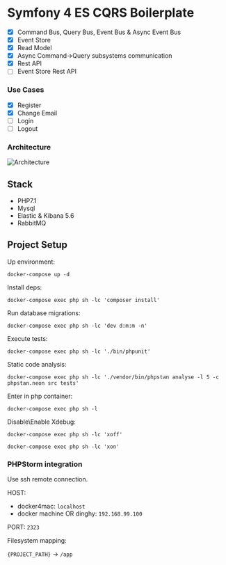 # Symfony 4 ES CQRS Boilerplate

- [x] Command Bus, Query Bus, Event Bus & Async Event Bus
- [x] Event Store
- [x] Read Model
- [x] Async Command->Query subsystems communication
- [x] Rest API
- [ ] Event Store Rest API 

### Use Cases

- [x] Register
- [x] Change Email
- [ ] Login
- [ ] Logout

### Architecture

![Architecture](https://i.imgur.com/SzHgMft.png)

## Stack

- PHP7.1
- Mysql
- Elastic & Kibana 5.6
- RabbitMQ

## Project Setup

Up environment:

`docker-compose up -d`

Install deps:

`docker-compose exec php sh -lc 'composer install'`

Run database migrations:

`docker-compose exec php sh -lc 'dev d:m:m -n'`

Execute tests:

`docker-compose exec php sh -lc './bin/phpunit'`

Static code analysis:

`docker-compose exec php sh -lc './vendor/bin/phpstan analyse -l 5 -c phpstan.neon src tests'`

Enter in php container:

`docker-compose exec php sh -l`

Disable\Enable Xdebug:

`docker-compose exec php sh -lc 'xoff'`

`docker-compose exec php sh -lc 'xon'`

### PHPStorm integration

Use ssh remote connection.

HOST: 
- docker4mac: `localhost`
- docker machine OR dinghy: `192.168.99.100`

PORT: `2323`

Filesystem mapping:

`{PROJECT_PATH}` -> `/app`


